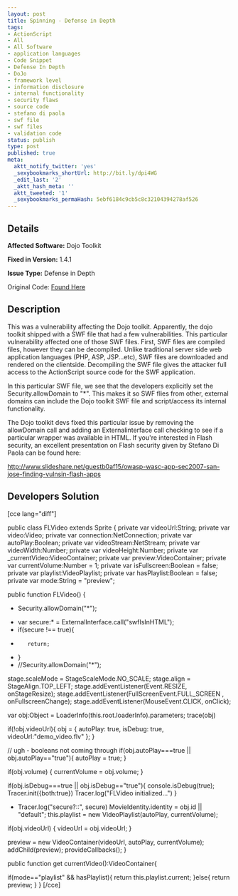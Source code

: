 ```yaml
---
layout: post
title: Spinning - Defense in Depth
tags:
- ActionScript
- All
- All Software
- application languages
- Code Snippet
- Defense In Depth
- DoJo
- framework level
- information disclosure
- internal functionality
- security flaws
- source code
- stefano di paola
- swf file
- swf files
- validation code
status: publish
type: post
published: true
meta:
  aktt_notify_twitter: 'yes'
  _sexybookmarks_shortUrl: http://bit.ly/dpi4WG
  _edit_last: '2'
  _aktt_hash_meta: ''
  aktt_tweeted: '1'
  _sexybookmarks_permaHash: 5ebf6184c9cb5c8c32104394278af526
---
```

## Details
__Affected Software:__ Dojo Toolkit

__Fixed in Version:__  1.4.1

__Issue Type:__ Defense in Depth

Original Code: <a title="Spinning" href="http://spotthevuln.com/2010/08/spinning/" target="_blank">Found    Here</a>
## Description
This was a vulnerability affecting the Dojo toolkit. Apparently, the dojo toolkit shipped with a SWF file that had a few vulnerabilities. This particular vulnerability affected one of those SWF files. First, SWF files are compiled files, however they can be decompiled. Unlike traditional server side web application languages (PHP, ASP, JSP...etc), SWF files are downloaded and rendered on the clientside. Decompiling the SWF file gives the attacker full access to the ActionScript source code for the SWF application.

In this particular SWF file, we see that the developers explicitly set the Security.allowDomain to "*". This makes it so SWF flies from other, external domains can include the Dojo toolkit SWF file and script/access its internal functionality.

The Dojo toolkit devs fixed this particular issue by removing the allowDomain call and adding an Externalinterface call checking to see if a particular wrapper was available in HTML. If you're interested in Flash security, an excellent presentation on Flash security given by Stefano Di Paola can be found here:

<a href="http://www.slideshare.net/guestb0af15/owasp-wasc-app-sec2007-san-jose-finding-vulnsin-flash-apps">http://www.slideshare.net/guestb0af15/owasp-wasc-app-sec2007-san-jose-finding-vulnsin-flash-apps</a>
## Developers Solution
[cce lang="diff"]

public class FLVideo extends Sprite {
private var videoUrl:String;
private var video:Video;
private var connection:NetConnection;
private var autoPlay:Boolean;
private var videoStream:NetStream;
private var videoWidth:Number;
private var videoHeight:Number;
private var _currentVideo:VideoContainer;
private var preview:VideoContainer;
private var currentVolume:Number = 1;
private var isFullscreen:Boolean = false;
private var playlist:VideoPlaylist;
private var hasPlaylist:Boolean = false;
private var mode:String = "preview";

public function FLVideo() {
-    Security.allowDomain("*");
+    var secure:* = ExternalInterface.call("swfIsInHTML");
+    if(secure !== true){
+        return;
+    }
+    //Security.allowDomain("*");

stage.scaleMode = StageScaleMode.NO_SCALE;
stage.align = StageAlign.TOP_LEFT;
stage.addEventListener(Event.RESIZE, onStageResize);
stage.addEventListener(FullScreenEvent.FULL_SCREEN , onFullscreenChange);
stage.addEventListener(MouseEvent.CLICK, onClick);

var obj:Object = LoaderInfo(this.root.loaderInfo).parameters;
trace(obj)

if(!obj.videoUrl){
obj = {
autoPlay: true,
isDebug: true,
videoUrl:"demo_video.flv"
};
}


// ugh - booleans not coming through
if(obj.autoPlay===true || obj.autoPlay=="true"){
autoPlay = true;
}

if(obj.volume) {
currentVolume = obj.volume;
}

if(obj.isDebug===true || obj.isDebug=="true"){
console.isDebug(true);
Tracer.init({both:true})
Tracer.log("FLVideo initialized...")
}

+    Tracer.log("secure?::", secure)
MovieIdentity.identity = obj.id || "default";
this.playlist = new VideoPlaylist(autoPlay, currentVolume);

if(obj.videoUrl) {
videoUrl = obj.videoUrl;
}

preview = new VideoContainer(videoUrl, autoPlay, currentVolume);
addChild(preview);
provideCallbacks();
}


public function get currentVideo():VideoContainer{

if(mode=="playlist" &amp;&amp; hasPlaylist){
return this.playlist.current;
}else{
return preview;
}
}
[/cce]
